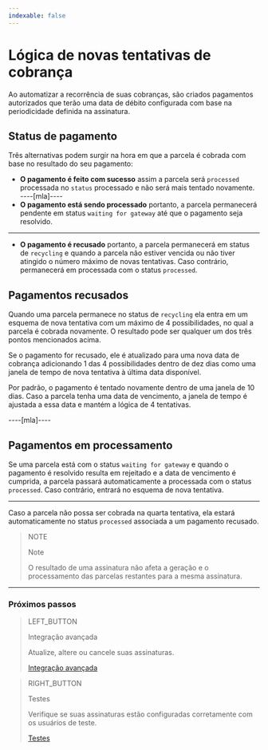 ```yaml
---
indexable: false
---
```


# Lógica de novas tentativas de cobrança

Ao automatizar a recorrência de suas cobranças, são criados pagamentos autorizados que terão uma data de débito configurada com base na periodicidade definida na assinatura.

## Status de pagamento

Três alternativas podem surgir na hora em que a parcela é cobrada com base no resultado do seu pagamento:

* __O pagamento é feito com sucesso__ assim a parcela será `processed` processada no `status` processado e não será mais tentado novamente. 
----[mla]----
* __O pagamento está sendo processado__ portanto, a parcela permanecerá pendente em status `waiting for gateway` até que o pagamento seja resolvido.
------------
* __O pagamento é recusado__ portanto, a parcela permanecerá em status de `recycling` e quando a parcela não estiver vencida ou não tiver atingido o número máximo de novas tentativas. Caso contrário, permanecerá em processada com o status `processed`.


## Pagamentos recusados

Quando uma parcela permanece no status de `recycling` ela entra em um esquema de nova tentativa com um máximo de 4 possibilidades, no qual a parcela é cobrada novamente. O resultado pode ser qualquer um dos três pontos mencionados acima.

Se o pagamento for recusado, ele é atualizado para uma nova data de cobrança adicionando 1 das 4 possibilidades dentro de dez dias como uma janela de tempo de nova tentativa à última data disponível.

Por padrão, o pagamento é tentado novamente dentro de uma janela de 10 dias. Caso a parcela tenha uma data de vencimento, a janela de tempo é ajustada a essa data e mantém a lógica de 4 tentativas.

----[mla]----

## Pagamentos em processamento

Se uma parcela está com o status `waiting for gateway` e quando o pagamento é resolvido resulta em rejeitado e a data de vencimento é cumprida, a parcela passará automaticamente a processada com o status `processed`. Caso contrário, entrará no esquema de nova tentativa.


------------

Caso a parcela não possa ser cobrada na quarta tentativa, ela estará automaticamente no status `processed` associada a um pagamento recusado.

> NOTE
> 
> Note
> 
> O resultado de uma assinatura não afeta a geração e o processamento das parcelas restantes para a mesma assinatura.

------------
### Próximos passos

> LEFT_BUTTON
>
> Integração avançada
>
> Atualize, altere ou cancele suas assinaturas.
>
> [Integração avançada](http://www.mercadopago[FAKER][URL][DOMAIN]/developers/pt/guides/online-payments/subscriptions/advenced-integration/)

> RIGHT_BUTTON
>
> Testes
>
> Verifique se suas assinaturas estão configuradas corretamente com os usuários de teste.
>
> [Testes](http://www.mercadopago[FAKER][URL][DOMAIN]/developers/pt/guides/online-payments/subscriptions/testing/)
